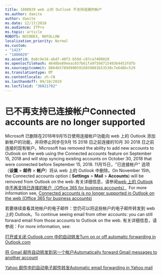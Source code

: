 ```yaml
---
title: 1800029 web 上的 Outlook 不支持连接的帐户
ms.author: daeite
author: daeite
ms.date: 12/17/2018
ms.audience: ITPro
ms.topic: article
ROBOTS: NOINDEX, NOFOLLOW
localization_priority: Normal
ms.custom:
- "1423"
- "1800029"
ms.assetid: 8a8c9e34-abd7-40f3-b59d-c87ca7400020
ms.openlocfilehash: 4648be89eeac657b61fa9f59d71549364453fdfb
ms.sourcegitcommit: 8864b5789d9905916039081b53530c7e6d8bc529
ms.translationtype: MT
ms.contentlocale: zh-CN
ms.lasthandoff: 09/10/2019
ms.locfileid: "36821792"
---
```

# <a name="connected-accounts-are-no-longer-supported"></a><span data-ttu-id="f1d8a-102">已不再支持已连接帐户</span><span class="sxs-lookup"><span data-stu-id="f1d8a-102">Connected accounts are no longer supported</span></span>

<span data-ttu-id="f1d8a-103">Microsoft 已删除在2018年9月15日使用连接帐户功能向 web 上的 Outlook 添加新帐户的功能，并将停止同步在9月 15 2018 日之前连接的10月 30 2018 日之前连接的现有帐户。</span><span class="sxs-lookup"><span data-stu-id="f1d8a-103">Microsoft has removed the ability to add new accounts to Outlook on the web using the Connected accounts feature on September 15, 2018 and will stop syncing existing accounts on October 30, 2018 that were connected before September 15, 2018.</span></span> <span data-ttu-id="f1d8a-104">11月15日，"已连接帐户" 选项（**设置** \> **邮件** \> **帐户**）将从 web 上的 Outlook 中删除。</span><span class="sxs-lookup"><span data-stu-id="f1d8a-104">On November 15th, the Connected accounts option ( **Settings** \> **Mail** \> **Accounts**) will be removed from Outlook on the web .</span></span><span data-ttu-id="f1d8a-105">有关详细信息，请参阅[web 上的 Outlook 中不再支持已连接的帐户（Office 365 for business accounts）](https://support.office.com/article/Connected-accounts-is-no-longer-supported-in-Outlook-on-the-web-Office-365-for-business-accounts-5cc526bf-e928-4a99-8b9f-5e089df7d887)</span><span class="sxs-lookup"><span data-stu-id="f1d8a-105">  For more information see, [Connected accounts is no longer supported in Outlook on the web (Office 365 for business accounts)](https://support.office.com/article/Connected-accounts-is-no-longer-supported-in-Outlook-on-the-web-Office-365-for-business-accounts-5cc526bf-e928-4a99-8b9f-5e089df7d887)</span></span>
  
<span data-ttu-id="f1d8a-106">若要继续查看其他帐户的电子邮件：您仍可以将这些帐户的电子邮件转发到 web 上的 Outlook。</span><span class="sxs-lookup"><span data-stu-id="f1d8a-106">To continue seeing email from other accounts: you can still forward email from those accounts to Outlook on the web.</span></span> <span data-ttu-id="f1d8a-107">有关详细信息，请参阅：</span><span class="sxs-lookup"><span data-stu-id="f1d8a-107">For more information, see:</span></span>
  
[<span data-ttu-id="f1d8a-108">打开或关闭 Outlook.com 中的自动转发</span><span class="sxs-lookup"><span data-stu-id="f1d8a-108">Turn on or off automatic forwarding in Outlook.com</span></span>](https://go.microsoft.com/fwlink/?linkid=2038346)
  
[<span data-ttu-id="f1d8a-109">将 Gmail 邮件自动转发到另一个帐户</span><span class="sxs-lookup"><span data-stu-id="f1d8a-109">Automatically forward Gmail messages to another account</span></span>](https://aka.ms/forward-gmail-messages)
  
[<span data-ttu-id="f1d8a-110">Yahoo 邮件中的自动电子邮件转发</span><span class="sxs-lookup"><span data-stu-id="f1d8a-110">Automatic email forwarding in Yahoo mail</span></span>](https://aka.ms/yahoo-email-forwarding)
  